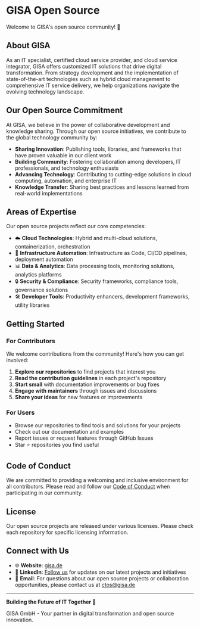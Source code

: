 # GISA Open Source

Welcome to GISA's open source community! 🚀

## About GISA

As an IT specialist, certified cloud service provider, and cloud service integrator, GISA offers customized IT solutions that drive digital transformation. From strategy development and the implementation of state-of-the-art technologies such as hybrid cloud management to comprehensive IT service delivery, we help organizations navigate the evolving technology landscape.

## Our Open Source Commitment

At GISA, we believe in the power of collaborative development and knowledge sharing. Through our open source initiatives, we contribute to the global technology community by:

- **Sharing Innovation**: Publishing tools, libraries, and frameworks that have proven valuable in our client work
- **Building Community**: Fostering collaboration among developers, IT professionals, and technology enthusiasts
- **Advancing Technology**: Contributing to cutting-edge solutions in cloud computing, automation, and enterprise IT
- **Knowledge Transfer**: Sharing best practices and lessons learned from real-world implementations

## Areas of Expertise

Our open source projects reflect our core competencies:

- ☁️ **Cloud Technologies**: Hybrid and multi-cloud solutions, containerization, orchestration
- 🔧 **Infrastructure Automation**: Infrastructure as Code, CI/CD pipelines, deployment automation
- 📊 **Data & Analytics**: Data processing tools, monitoring solutions, analytics platforms
- 🔒 **Security & Compliance**: Security frameworks, compliance tools, governance solutions
- 🛠️ **Developer Tools**: Productivity enhancers, development frameworks, utility libraries

## Getting Started

### For Contributors

We welcome contributions from the community! Here's how you can get involved:

1. **Explore our repositories** to find projects that interest you
2. **Read the contribution guidelines** in each project's repository
3. **Start small** with documentation improvements or bug fixes
4. **Engage with maintainers** through issues and discussions
5. **Share your ideas** for new features or improvements

### For Users

- Browse our repositories to find tools and solutions for your projects
- Check out our documentation and examples
- Report issues or request features through GitHub Issues
- Star ⭐ repositories you find useful

## Code of Conduct

We are committed to providing a welcoming and inclusive environment for all contributors. Please read and follow our [Code of Conduct](../CODE_OF_CONDUCT.md) when participating in our community.

## License

Our open source projects are released under various licenses. Please check each repository for specific licensing information.

## Connect with Us

- 🌐 **Website**: [gisa.de](https://www.gisa.de)
- 💼 **LinkedIn**: [Follow us](https://www.linkedin.com/company/gisagmbh/) for updates on our latest projects and initiatives
- 📧 **Email**: For questions about our open source projects or collaboration opportunities, please contact us at ctos@gisa.de

---

**Building the Future of IT Together** 🤝

GISA GmbH - Your partner in digital transformation and open source innovation.